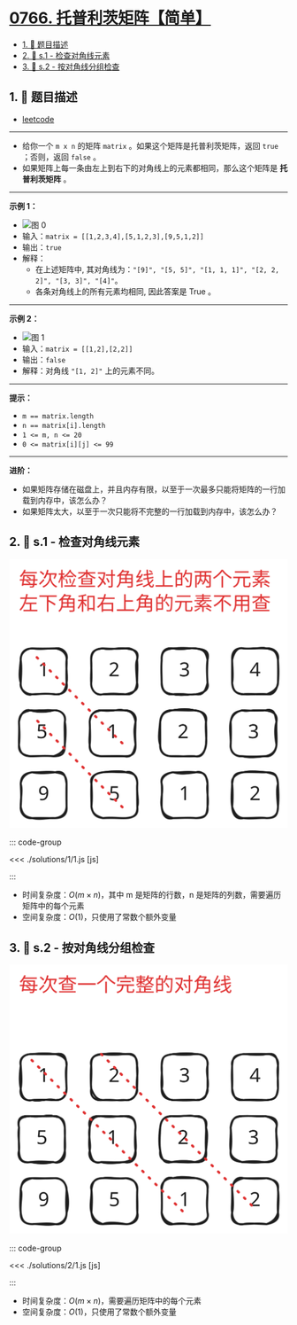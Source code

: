 # [0766. 托普利茨矩阵【简单】](https://github.com/tnotesjs/TNotes.leetcode/tree/main/notes/0766.%20%E6%89%98%E6%99%AE%E5%88%A9%E8%8C%A8%E7%9F%A9%E9%98%B5%E3%80%90%E7%AE%80%E5%8D%95%E3%80%91)

<!-- region:toc -->

- [1. 📝 题目描述](#1--题目描述)
- [2. 🎯 s.1 - 检查对角线元素](#2--s1---检查对角线元素)
- [3. 🎯 s.2 - 按对角线分组检查](#3--s2---按对角线分组检查)

<!-- endregion:toc -->

## 1. 📝 题目描述

- [leetcode](https://leetcode.cn/problems/toeplitz-matrix/)

---

- 给你一个 `m x n` 的矩阵 `matrix` 。如果这个矩阵是托普利茨矩阵，返回 `true` ；否则，返回 `false` 。
- 如果矩阵上每一条由左上到右下的对角线上的元素都相同，那么这个矩阵是 **托普利茨矩阵** 。

---

**示例 1：**

- ![图 0](https://cdn.jsdelivr.net/gh/tnotesjs/imgs@main/2025-09-15-20-32-03.png)
- 输入：`matrix = [[1,2,3,4],[5,1,2,3],[9,5,1,2]]`
- 输出：`true`
- 解释：
  - 在上述矩阵中, 其对角线为：`"[9]", "[5, 5]", "[1, 1, 1]", "[2, 2, 2]", "[3, 3]", "[4]"`。
  - 各条对角线上的所有元素均相同, 因此答案是 True 。

---

**示例 2：**

- ![图 1](https://cdn.jsdelivr.net/gh/tnotesjs/imgs@main/2025-09-15-20-32-11.png)
- 输入：`matrix = [[1,2],[2,2]]`
- 输出：`false`
- 解释：对角线 `"[1, 2]"` 上的元素不同。

---

**提示：**

- `m == matrix.length`
- `n == matrix[i].length`
- `1 <= m, n <= 20`
- `0 <= matrix[i][j] <= 99`

---

**进阶：**

- 如果矩阵存储在磁盘上，并且内存有限，以至于一次最多只能将矩阵的一行加载到内存中，该怎么办？
- 如果矩阵太大，以至于一次只能将不完整的一行加载到内存中，该怎么办？

## 2. 🎯 s.1 - 检查对角线元素

![svg](./assets/1.svg)

::: code-group

<<< ./solutions/1/1.js [js]

:::

- 时间复杂度：$O(m \times n)$，其中 m 是矩阵的行数，n 是矩阵的列数，需要遍历矩阵中的每个元素
- 空间复杂度：$O(1)$，只使用了常数个额外变量

## 3. 🎯 s.2 - 按对角线分组检查

![svg](./assets/2.svg)

::: code-group

<<< ./solutions/2/1.js [js]

:::

- 时间复杂度：$O(m \times n)$，需要遍历矩阵中的每个元素
- 空间复杂度：$O(1)$，只使用了常数个额外变量
